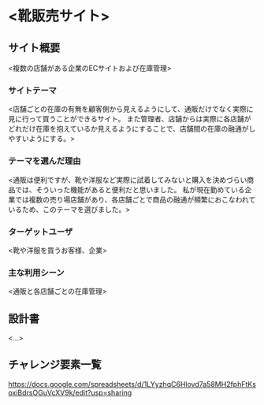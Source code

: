# <靴販売サイト>

## サイト概要
<複数の店舗がある企業のECサイトおよび在庫管理>

### サイトテーマ
<店舗ごとの在庫の有無を顧客側から見えるようにして、通販だけでなく実際に見に行って買うことができるサイト。
また管理者、店舗からは実際に各店舗がどれだけ在庫を抱えているか見えるようにすることで、店舗間の在庫の融通がしやすいようにする。>

### テーマを選んだ理由
<通販は便利ですが、靴や洋服など実際に試着してみないと購入を決めづらい商品では、そういった機能があると便利だと思いました。
私が現在勤めている企業では複数の売り場店舗があり、各店舗ごとで商品の融通が頻繁におこなわれているため、このテーマを選びました。>

### ターゲットユーザ
<靴や洋服を買うお客様、企業>

### 主な利用シーン
<通販と各店舗ごとの在庫管理>

## 設計書
<...>

## チャレンジ要素一覧
<https://docs.google.com/spreadsheets/d/1LYyzhqC6Hlovd7a58MH2fphFtKsoxiBdrsOGuVcXV9k/edit?usp=sharing>

